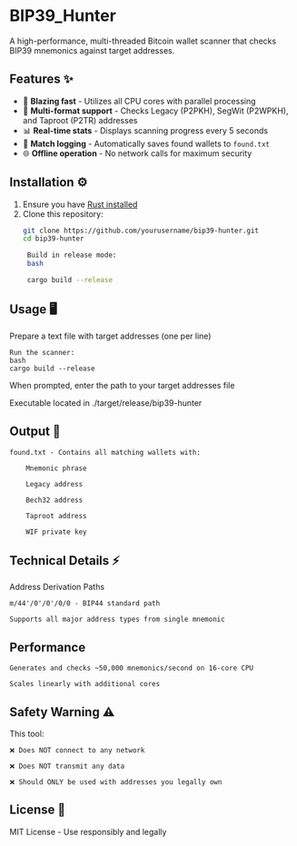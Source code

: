 # BIP39_Hunter
A high-performance, multi-threaded Bitcoin wallet scanner that checks BIP39 mnemonics against target addresses.

## Features ✨

- 🚀 **Blazing fast** - Utilizes all CPU cores with parallel processing  
- 🔐 **Multi-format support** - Checks Legacy (P2PKH), SegWit (P2WPKH), and Taproot (P2TR) addresses  
- 📊 **Real-time stats** - Displays scanning progress every 5 seconds  
- 📝 **Match logging** - Automatically saves found wallets to `found.txt`  
- 🌐 **Offline operation** - No network calls for maximum security  

## Installation ⚙️

1. Ensure you have [Rust installed](https://www.rust-lang.org/tools/install)
2. Clone this repository:
   ```bash
   git clone https://github.com/yourusername/bip39-hunter.git
   cd bip39-hunter

    Build in release mode:
    bash

    cargo build --release

## Usage 🖥️

Prepare a text file with target addresses (one per line)

    Run the scanner:
    bash
    cargo build --release

When prompted, enter the path to your target addresses file

Executable located in ./target/release/bip39-hunter

## Output 📂

    found.txt - Contains all matching wallets with:

        Mnemonic phrase

        Legacy address

        Bech32 address

        Taproot address

        WIF private key

## Technical Details ⚡
Address Derivation Paths

    m/44'/0'/0'/0/0 - BIP44 standard path

    Supports all major address types from single mnemonic

## Performance

    Generates and checks ~50,000 mnemonics/second on 16-core CPU

    Scales linearly with additional cores

## Safety Warning ⚠️

This tool:

    ❌ Does NOT connect to any network

    ❌ Does NOT transmit any data

    ❌ Should ONLY be used with addresses you legally own

## License 📜

MIT License - Use responsibly and legally
